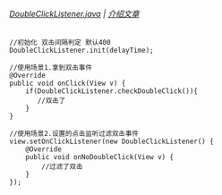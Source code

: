 ###### [DoubleClickListener.java][file] | [介绍文章][blog]

```
//初始化 双击间隔判定 默认400
DoubleClickListener.init(delayTime);

//使用场景1.拿到双击事件
@Override
public void onClick(View v) {
    if(DoubleClickListener.checkDoubleClick()){
       //双击了
    }
}

//使用场景2.设置的点击监听过滤双击事件
view.setOnClickListener(new DoubleClickListener() {
    @Override
    public void onNoDoubleClick(View v) {
        //过滤了双击
    }
});
```

[file]: https://github.com/KnifeStone/Hyena/blob/master/hyenalibrary/src/main/java/com/knifestone/hyena/currency/DoubleClickListener.java
[blog]: http://www.jianshu.com/p/91e202b5c5f4

